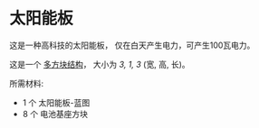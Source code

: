 # 太阳能板

这是一种高科技的太阳能板，
仅在白天产生电力，可产生100瓦电力。

这是一个 [多方块结构](../../3-multiblocks.md)，
大小为 *3, 1, 3* (宽, 高, 长)。

所需材料:
- 1 个 太阳能板-蓝图
- 8 个 电池基座方块